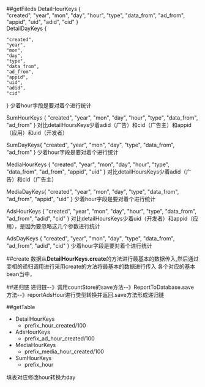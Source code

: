 ##getFileds
DetailHourKeys {  
	"created",
	"year",
	"mon",
	"day",
	"hour",
	"type",
	"data_from",
	"ad_from",
	"appid",
	"uid",
	"adid",
	"cid"
}  
DetailDayKeys {  

	"created",
	"year",
	"mon",
	"day",
	"type",
	"data_from",
	"ad_from",
	"appid",
	"uid",
	"adid",
	"cid"
}
少着hour字段是要对着个进行统计


SumHourKeys {
	"created",
	"year",
	"mon",
	"day",
	"hour",
	"type",
	"data_from",
	"ad_from"
}
对比detailHoursKeys少着adid（广告）和cid（广告主）和appid（应用）和uid（开发者）

SumDayKeys{
	"created",
	"year",
	"mon",
	"day",
	"type",
	"data_from",
	"ad_from"
}
少着hour字段是要对着个进行统计

MediaHourKeys {
	"created",
	"year",
	"mon",
	"day",
	"hour",
	"type",
	"data_from",
	"ad_from",
	"appid",
	"uid"
}
对比detailHoursKeys少着adid（广告）和cid（广告主）

MediaDayKeys{
	"created",
	"year",
	"mon",
	"day",
	"type",
	"data_from",
	"ad_from",
	"appid",
	"uid"
}
少着hour字段是要对着个进行统计

AdsHourKeys {
	"created",
	"year",
	"mon",
	"day",
	"hour",
	"type",
	"data_from",
	"ad_from",
	"adid",
	"cid"
}
对比detailHoursKeys少着uid（开发者）和appid（应用），是因为要忽略这几个参数进行统计

AdsDayKeys {
	"created",
	"year",
	"mon",
	"day",
	"type",
	"data_from",
	"ad_from",
	"adid",
	"cid"
}
少着hour字段是要对着个进行统计

##create
数据从**DetailHourKeys.create**的方法进行最基本的数据传入,然后通过变相的递归调用进行采用create的方法将最基本的数据进行传入
各个对应的基本bean当中，

##递归链
递归链--》调用countStore的save方法--》ReportToDatabase.save方法--》reportAdsHour进行类型转换并返回.save方法形成递归链

##getTable

* DetailHourKeys  
	* prefix_hour_created/100
* AdsHourKeys  
	* prefix_ad_hour_created/100
* MediaHourKeys  
	* prefix_media_hour_created/100
* SumHourKeys  
	* prefix_hour
	
填表对应修改hour转换为day



